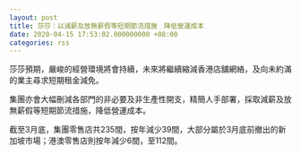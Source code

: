 ```yaml
---
layout: post
title: 莎莎：以減薪及放無薪假等短期節流措施　降低營運成本
date: 2020-04-15 17:53:02.000000000 +08:00
categories: rss
---
```


莎莎預期，嚴峻的經營環境將會持續，未來將繼續縮減香港店舖網絡，及向未約滿的業主尋求短期租金減免。

集團亦會大幅刪減各部門的非必要及非生產性開支，精簡人手部署，採取減薪及放無薪假等短期節流措施，降低營運成本。

截至3月底，集團零售店共235間，按年減少39間，大部分屬於3月底前撤出的新加坡市場；港澳零售店則按年減少6間，至112間。
